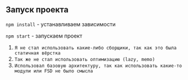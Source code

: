 ## Запуск проекта

`npm install` - устанавливаем зависимости

`npm start` - запускаем проект

1. `Я не стал использовать какие-либо сборщики, так как это была статичная вёрстка`
2. `Так же не стал использовать оптимизацию (lazy, memo) `
3. `Использовал базовую архитектуру, так как использовать какие-то модули или FSD не было смысла`
